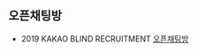 ## 오픈채팅방

- 2019 KAKAO BLIND RECRUITMENT [오픈채팅방](https://programmers.co.kr/learn/courses/30/lessons/42888)